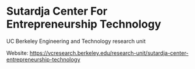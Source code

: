 # Sutardja Center For Entrepreneurship Technology
UC Berkeley Engineering and Technology research unit

Website: https://vcresearch.berkeley.edu/research-unit/sutardja-center-entrepreneurship-technology
